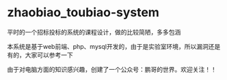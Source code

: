 # zhaobiao_toubiao-system
平时的一个招标投标的系统的课程设计，做的比较简陋，多多包涵

本系统是基于web前端、php、mysql开发的，由于是实验室环境，所以漏洞还是有的，大家可以参考一下

由于对电脑方面的知识感兴趣，创建了一个公众号：鹏哥的世界。欢迎关注！！
